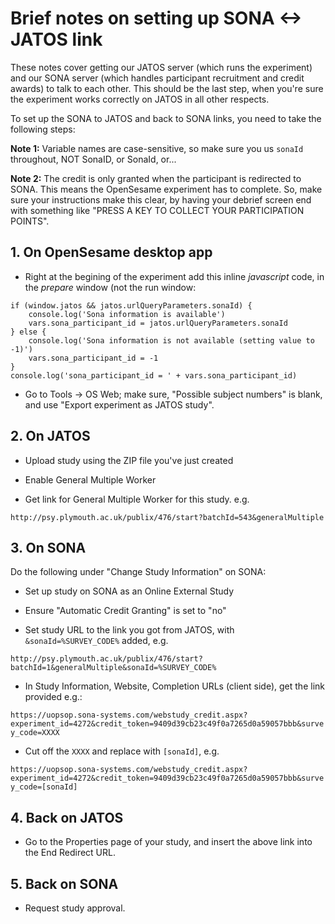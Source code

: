 # Brief notes on setting up SONA <-> JATOS link

These notes cover getting our JATOS server (which runs the experiment) and our SONA server (which handles participant recruitment and credit awards) to talk to each other. This should be the last step, when you're sure the experiment works correctly on JATOS in all other respects.



To set up the SONA to JATOS and back to SONA links, you need to take the following steps:

**Note 1:** Variable names are case-sensitive, so make sure you us `sonaId` throughout, NOT SonaID, or SonaId, or...

**Note 2:** The credit is only granted when the participant is redirected to SONA. This means the OpenSesame experiment has to complete. So, make sure your instructions make this clear, by having your debrief screen end with something like "PRESS A KEY TO COLLECT YOUR PARTICIPATION POINTS". 

## 1. On OpenSesame desktop app

- Right at the begining of the experiment add this inline _javascript_ code, in the _prepare_ window (not the run window:

```
if (window.jatos && jatos.urlQueryParameters.sonaId) {
    console.log('Sona information is available')
    vars.sona_participant_id = jatos.urlQueryParameters.sonaId
} else {
    console.log('Sona information is not available (setting value to -1)')
    vars.sona_participant_id = -1
}
console.log('sona_participant_id = ' + vars.sona_participant_id)
```

- Go to Tools -> OS Web; make sure, "Possible subject numbers" is blank, and use "Export experiment as JATOS study".

## 2. On JATOS

- Upload study using the ZIP file you've just created

- Enable General Multiple Worker

- Get link for General Multiple Worker for this study. e.g.

`http://psy.plymouth.ac.uk/publix/476/start?batchId=543&generalMultiple`


## 3. On SONA

Do the following under "Change Study Information" on SONA:

- Set up study on SONA as an Online External Study

- Ensure "Automatic Credit Granting" is set to "no" 

- Set study URL to the link you got from JATOS, with `&sonaId=%SURVEY_CODE%` added, e.g. 

`http://psy.plymouth.ac.uk/publix/476/start?batchId=1&generalMultiple&sonaId=%SURVEY_CODE%`

- In Study Information, Website, Completion URLs (client side), get the link provided e.g.:

`https://uopsop.sona-systems.com/webstudy_credit.aspx?experiment_id=4272&credit_token=9409d39cb23c49f0a7265d0a59057bbb&survey_code=XXXX`

- Cut off the `XXXX` and replace with `[sonaId]`, e.g. 

`https://uopsop.sona-systems.com/webstudy_credit.aspx?experiment_id=4272&credit_token=9409d39cb23c49f0a7265d0a59057bbb&survey_code=[sonaId]`

## 4. Back on JATOS

- Go to the Properties page of your study, and insert the above link into the End Redirect URL.

## 5. Back on SONA

- Request study approval.



